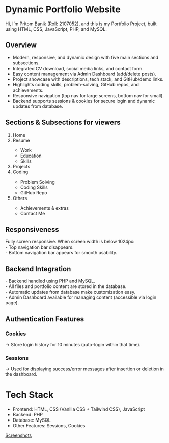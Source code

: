# Dynamic Portfolio Website

Hi, I’m Pritom Banik (Roll: 2107052), and this is my Portfolio Project, built using HTML, CSS, JavaScript, PHP, and MySQL.

## Overview
- Modern, responsive, and dynamic design with five main sections and subsections.
- Integrated CV download, social media links, and contact form.
- Easy content management via Admin Dashboard (add/delete posts).
- Project showcase with descriptions, tech stack, and GitHub/demo links.
- Highlights coding skills, problem-solving, GitHub repos, and achievements.
- Responsive navigation (top nav for large screens, bottom nav for small).
- Backend supports sessions & cookies for secure login and dynamic updates from database.


<h2>Sections & Subsections for viewers</h2>
<ol>
  <li>Home</li>
  <li>Resume</li>
    <ul>
      <li>Work</li>
      <li>Education</li>
      <li>Skills</li>
    </ul>
  <li>Projects</li>
  <li>Coding</li>
  <ul>
      <li>Problem Solving</li>
      <li>Coding Skills</li>
      <li>GitHub Repo</li>
    </ul>
  <li>Others</li>
  <ul>
      <li>Achievements & extras</li>
      <li>Contact Me</li>
    </ul>
</ol>

<h2>Responsiveness</h2>
<p>Fully screen responsive. When screen width is below 1024px:<br>
- Top navigation bar disappears.<br>
- Bottom navigation bar appears for smooth usability.</p>


<h2> Backend Integration</h2>
- Backend handled using PHP and MySQL.<br>
- All files and portfolio content are stored in the database.<br>
- Automatic updates from database make customization easy.<br>
- Admin Dashboard available for managing content (accessible via login page).<br>


<h2>Authentication Features</h2>

<h3>Cookies</h3> → Store login history for 10 minutes (auto-login within that time).

<h3>Sessions</h3> → Used for displaying success/error messages after insertion or deletion in the dashboard.



# Tech Stack
- Frontend: HTML, CSS (Vanilla CSS + Tailwind CSS), JavaScript
- Backend: PHP
- Database: MySQL
- Other Features: Sessions, Cookies

<a href="Website-screenshots">Screenshots</a>
